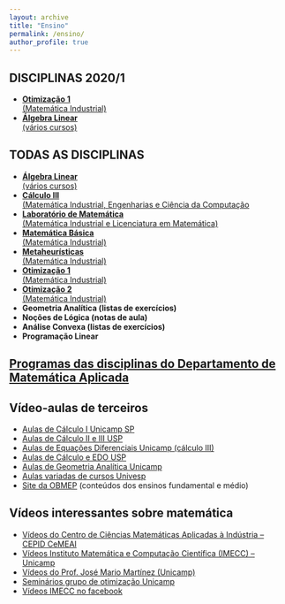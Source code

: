 ```yaml
---
layout: archive
title: "Ensino"
permalink: /ensino/
author_profile: true
---
```


## DISCIPLINAS 2020/1

- [**Otimização 1**  
  (Matemática Industrial)](/otimizacao1/)
- [**Álgebra Linear**  
  (vários cursos)](/algebra-linear/)

## TODAS AS DISCIPLINAS

- [**Álgebra Linear**  
  (vários cursos)](/algebra-linear/)
- [**Cálculo III**  
  (Matemática Industrial, Engenharias e Ciência da Computação](/calculo3/)
- [**Laboratório de Matemática**  
  (Matemática Industrial e Licenciatura em Matemática)](/laboratorio-de-matematica/)
- [**Matemática Básica**  
  (Matemática Industrial)](/matematica-basica/)
- [**Metaheurísticas**  
  (Matemática Industrial)](/metaheuristicas/)
- [**Otimização 1**  
  (Matemática Industrial)](/otimizacao1/)
- [**Otimização 2**  
  (Matemática Industrial)](/otimizacao2/)
- **Geometria Analítica (listas de exercícios)**
- **Noções de Lógica (notas de aula)**
- **Análise Convexa (listas de exercícios)**
- **Programação Linear**

## [Programas das disciplinas do Departamento de Matemática Aplicada](http://www.matematicaaplicada.saomateus.ufes.br/programas-de-disciplinas-do-dma)

## Vídeo-aulas de terceiros

- [Aulas de Cálculo I Unicamp SP](https://www.youtube.com/playlist?list=PL2D9B691A704C6F7B)
- [Aulas de Cálculo II e III USP](https://www.youtube.com/playlist?list=PLxI8Can9yAHeZfF4HwiVmv4D6n3acKLER)
- [Aulas de Equações Diferenciais Unicamp (cálculo III)](https://www.youtube.com/playlist?list=PLFBA21F349930F92F)
- [Aulas de Cálculo e EDO USP](https://www.youtube.com/playlist?list=PLxI8Can9yAHeOiMYCBlkyCALloROQ58OY)
- [Aulas de Geometria Analítica Unicamp](https://www.youtube.com/playlist?list=PLxI8Can9yAHdmzItRKhWYl_ZsDe44PUrp)
- [Aulas variadas de cursos Univesp](https://www.youtube.com/channel/UCBL2tfrwhEhX52Dze_aO3zA)
- [Site da OBMEP](https://portaldosaber.obmep.org.br/index.php/modulo/index?a=1) (conteúdos dos ensinos fundamental e médio)

## Vídeos interessantes sobre matemática

- [Vídeos do Centro de Ciências Matemáticas Aplicadas à Indústria – CEPID CeMEAI](https://www.youtube.com/channel/UCWyGvB0wy9qRCyRFKK41gUg)
- [Vídeos Instituto Matemática e Computação Científica (IMECC) – Unicamp](https://www.youtube.com/channel/UCuIreVLerOxz20iOiiNZNAw)
- [Vídeos do Prof. José Mario Martínez (Unicamp)](https://www.youtube.com/channel/UCUrtvwe5cvgzuMY8w7rgLjQ)
- [Seminários grupo de otimização Unicamp](http://www.ime.unicamp.br/~martinez/seminarios.html)
- [Vídeos IMECC no facebook](https://www.facebook.com/pg/IMECCUnicampBR/videos/?ref=page_internal)
